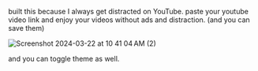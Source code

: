 built this because I always get distracted on YouTube. 
paste your youtube video link and enjoy your videos without ads and distraction.
(and you can save them)


![Screenshot 2024-03-22 at 10 41 04 AM (2)](https://github.com/yogeshvas/focusone/assets/130190342/d42e1dbc-5acd-4cf3-b83e-c50bfd5ea1a2)


and you can toggle theme as well.

